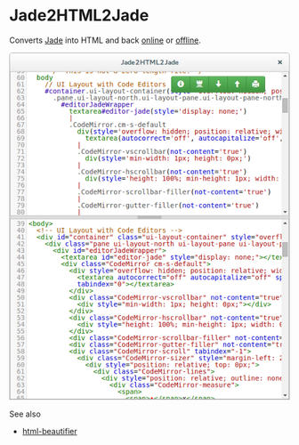 # Jade2HTML2Jade
Converts [Jade](http://jade-lang.com/) into HTML and back [online](http://jumplink.github.io/jade2html2jade/) or [offline](https://github.com/JumpLink/jade2html2jade/releases).

![jade2html2jade.png](jade2html2jade.png)

See also
 * [html-beautifier](https://github.com/JumpLink/html-beautifier)
